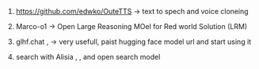 
1) https://github.com/edwko/OuteTTS  -> text to spech and voice cloneing

2) Marco-o1 -> Open Large Reasoning MOel for Red world Solution (LRM)

 3) glhf.chat , -> very usefull, paist hugging face model url and start using it

4) search with Alisia , , and open search model 


